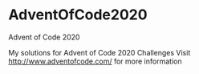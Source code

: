 # AdventOfCode2020
Advent of Code 2020

My solutions for Advent of Code 2020 Challenges
Visit http://www.adventofcode.com/ for more information
